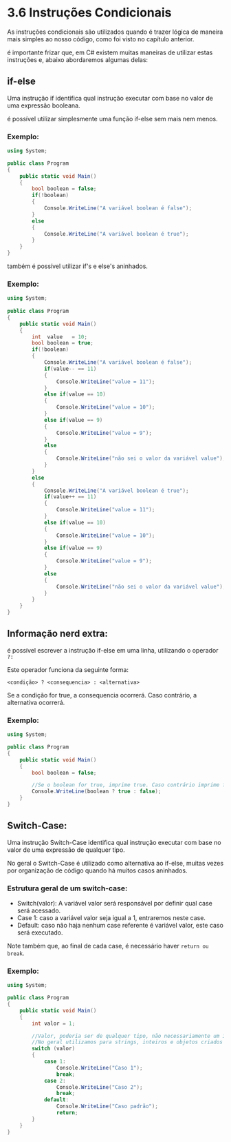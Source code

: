 # 3.6 Instruções Condicionais

As instruções condicionais são utilizados quando é trazer lógica de maneira mais simples ao nosso código, como foi visto no capítulo anterior.

é importante frizar que, em C# existem muitas maneiras de utilizar estas instruções e, abaixo abordaremos algumas delas:

## if-else
Uma instrução if identifica qual instrução executar com base no valor de uma expressão booleana.

é possível utilizar simplesmente uma função if-else sem mais nem menos.

### Exemplo:

```csharp
using System;

public class Program
{
	public static void Main()
	{
		bool boolean = false;
		if(!boolean)
		{
			Console.WriteLine("A variável boolean é false");
		}
		else
		{
			Console.WriteLine("A variável boolean é true");
		}
	}
}
```

também é possível utilizar if's e else's aninhados.
### Exemplo:

```csharp
using System;
					
public class Program
{
	public static void Main()
	{
		int  value   = 10;
		bool boolean = true;
		if(!boolean)
		{
			Console.WriteLine("A variável boolean é false");
			if(value-- == 11)
			{
				Console.WriteLine("value = 11");
			}
			else if(value == 10)
			{
				Console.WriteLine("value = 10");
			}
			else if(value == 9)
			{
				Console.WriteLine("value = 9");
			}
			else
			{
				Console.WriteLine("não sei o valor da variável value");				
			}
		}
		else
		{
			Console.WriteLine("A variável boolean é true");
			if(value++ == 11)
			{
				Console.WriteLine("value = 11");
			}
			else if(value == 10)
			{
				Console.WriteLine("value = 10");
			}
			else if(value == 9)
			{
				Console.WriteLine("value = 9");
			}
			else
			{
				Console.WriteLine("não sei o valor da variável value");				
			}
		}
	}
}
```

## Informação nerd extra:
é possível escrever a instrução if-else em uma linha, utilizando o operador ``?:`` 

Este operador funciona da seguinte forma:

``<condição> ? <consequencia> : <alternativa>``

Se a condição for true, a consequencia ocorrerá. Caso contrário, a alternativa ocorrerá.

### Exemplo:

```csharp
using System;

public class Program
{
	public static void Main()
	{
		bool boolean = false;

		//Se o boolean for true, imprime true. Caso contrário imprime false.
		Console.WriteLine(boolean ? true : false);
	}
}
```

## Switch-Case:

Uma instrução Switch-Case identifica qual instrução executar com base no valor de uma expressão de qualquer tipo.

No geral o Switch-Case é utilizado como alternativa ao if-else, muitas vezes por organização de código quando há muitos casos aninhados.


### Estrutura geral de um switch-case:

- Switch(valor): A variável valor será responsável por definir qual case será acessado.
- Case 1: caso a variável valor seja igual a 1, entraremos neste case.
- Default: caso não haja nenhum case referente é variável valor, este caso será executado.

Note também que, ao final de cada case, é necessário haver ``return ou break``.


### Exemplo:

```csharp
using System;

public class Program
{
	public static void Main()
	{
		int valor = 1;

		//Valor, poderia ser de qualquer tipo, não necessariamente um inteiro.
		//No geral utilizamos para strings, inteiros e objetos criados pelo próprio usuário
		switch (valor)
		{
			case 1:
				Console.WriteLine("Caso 1");
				break;
			case 2:
				Console.WriteLine("Caso 2");
				break;
			default:
				Console.WriteLine("Caso padrão");
				return;
		}
	}
}
```